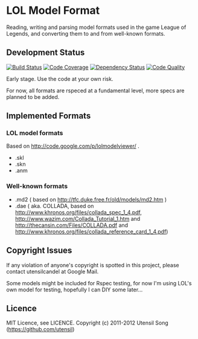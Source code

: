 LOL Model Format
=================

Reading, writing and parsing model formats used in the game League of Legends, and converting them to and from well-known formats.

Development Status
-------------------


[![Build Status](https://travis-ci.org/utensil/lol-model-format.png?branch=master)](https://travis-ci.org/utensil/lol-model-format)
[![Code Coverage](https://coveralls.io/repos/utensil/lol-model-format/badge.png)](https://coveralls.io/r/utensil/lol-model-format)
[![Dependency Status](https://gemnasium.com/utensil/lol-model-format.png)](https://gemnasium.com/utensil/lol-model-format)
[![Code Quality](https://codeclimate.com/github/utensil/lol-model-format.png)](https://codeclimate.com/github/utensil/lol-model-format)

Early stage. Use the code at your own risk.

For now, all formats are rspeced at a fundamental level, more specs are planned to be added.

Implemented Formats
--------------------

### LOL model formats

Based on http://code.google.com/p/lolmodelviewer/ .

* .skl
* .skn
* .anm

### Well-known formats

* .md2 ( based on http://tfc.duke.free.fr/old/models/md2.htm )
* .dae ( aka. COLLADA, based on http://www.khronos.org/files/collada_spec_1_4.pdf, http://www.wazim.com/Collada_Tutorial_1.htm and http://thecansin.com/Files/COLLADA.pdf and http://www.khronos.org/files/collada_reference_card_1_4.pdf)

Copyright Issues
-----------------

If any violation of anyone's copyright is spotted in this project, please contact utensilcandel at Google Mail.

Some models might be included for Rspec testing, for now I'm using LOL's own model for testing, hopefully I can DIY some later...

Licence
--------

MIT Licence, see LICENCE.
Copyright (c) 2011-2012 Utensil Song (https://github.com/utensil)




